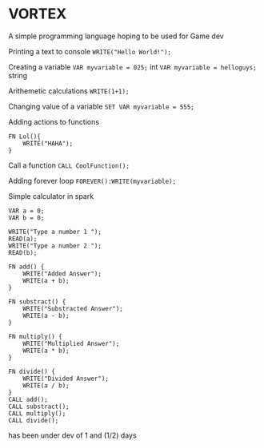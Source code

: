 # VORTEX
A simple programming language hoping to be used for Game dev

Printing a text to console
```WRITE("Hello World!");```

Creating a variable
```VAR myvariable = 025;``` int
```VAR myvariable = helloguys;``` string

Arithemetic calculations
```WRITE(1+1);```


Changing value of a variable
```SET VAR myvariable = 555;```

Adding actions to functions
```
FN Lol(){
    WRITE("HAHA");
}
```

Call a function
```CALL CoolFunction();```

Adding forever loop
```FOREVER():WRITE(myvariable);```


Simple calculator in spark
```
VAR a = 0;
VAR b = 0;

WRITE("Type a number 1 ");
READ(a);
WRITE("Type a number 2 ");
READ(b);

FN add() {
    WRITE("Added Answer");
    WRITE(a + b);
}

FN substract() {
    WRITE("Substracted Answer");
    WRITE(a - b);
}

FN multiply() {
    WRITE("Multiplied Answer");
    WRITE(a * b);
}

FN divide() {
    WRITE("Divided Answer");
    WRITE(a / b);
}
CALL add();
CALL substract();
CALL multiply();
CALL divide();
```

has been under dev of 1 and (1/2) days


